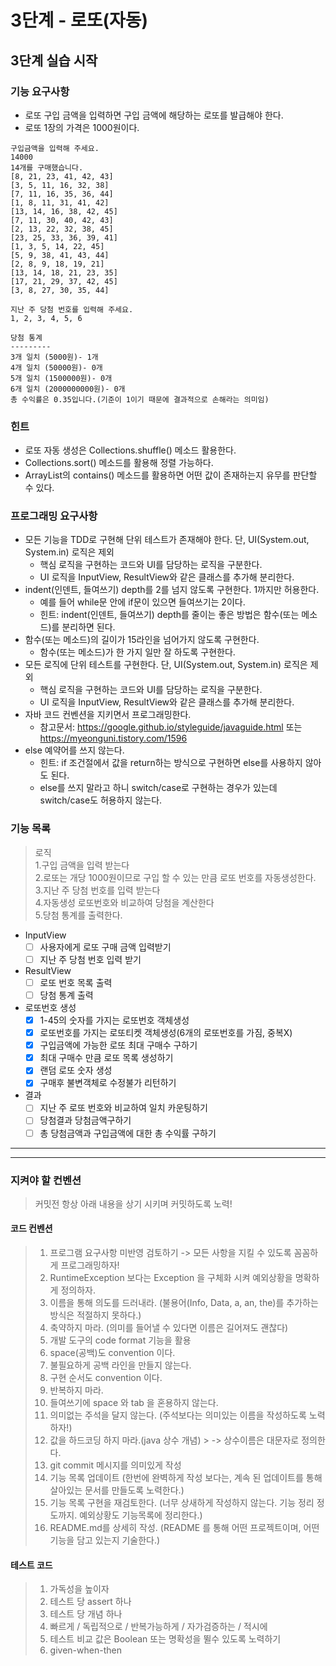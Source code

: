 # 3단계 - 로또(자동)

## 3단계 실습 시작

### 기능 요구사항

- 로또 구입 금액을 입력하면 구입 금액에 해당하는 로또를 발급해야 한다.
- 로또 1장의 가격은 1000원이다.

```text
구입금액을 입력해 주세요.
14000
14개를 구매했습니다.
[8, 21, 23, 41, 42, 43]
[3, 5, 11, 16, 32, 38]
[7, 11, 16, 35, 36, 44]
[1, 8, 11, 31, 41, 42]
[13, 14, 16, 38, 42, 45]
[7, 11, 30, 40, 42, 43]
[2, 13, 22, 32, 38, 45]
[23, 25, 33, 36, 39, 41]
[1, 3, 5, 14, 22, 45]
[5, 9, 38, 41, 43, 44]
[2, 8, 9, 18, 19, 21]
[13, 14, 18, 21, 23, 35]
[17, 21, 29, 37, 42, 45]
[3, 8, 27, 30, 35, 44]

지난 주 당첨 번호를 입력해 주세요.
1, 2, 3, 4, 5, 6

당첨 통계
---------
3개 일치 (5000원)- 1개
4개 일치 (50000원)- 0개
5개 일치 (1500000원)- 0개
6개 일치 (2000000000원)- 0개
총 수익률은 0.35입니다.(기준이 1이기 때문에 결과적으로 손해라는 의미임)
```

### 힌트

- 로또 자동 생성은 Collections.shuffle() 메소드 활용한다.
- Collections.sort() 메소드를 활용해 정렬 가능하다.
- ArrayList의 contains() 메소드를 활용하면 어떤 값이 존재하는지 유무를 판단할 수 있다.

### 프로그래밍 요구사항

- 모든 기능을 TDD로 구현해 단위 테스트가 존재해야 한다. 단, UI(System.out, System.in) 로직은 제외
    - 핵심 로직을 구현하는 코드와 UI를 담당하는 로직을 구분한다.
    - UI 로직을 InputView, ResultView와 같은 클래스를 추가해 분리한다.
- indent(인덴트, 들여쓰기) depth를 2를 넘지 않도록 구현한다. 1까지만 허용한다.
    - 예를 들어 while문 안에 if문이 있으면 들여쓰기는 2이다.
    - 힌트: indent(인덴트, 들여쓰기) depth를 줄이는 좋은 방법은 함수(또는 메소드)를 분리하면 된다.
- 함수(또는 메소드)의 길이가 15라인을 넘어가지 않도록 구현한다.
    - 함수(또는 메소드)가 한 가지 일만 잘 하도록 구현한다.
- 모든 로직에 단위 테스트를 구현한다. 단, UI(System.out, System.in) 로직은 제외
    - 핵심 로직을 구현하는 코드와 UI를 담당하는 로직을 구분한다.
    - UI 로직을 InputView, ResultView와 같은 클래스를 추가해 분리한다.
- 자바 코드 컨벤션을 지키면서 프로그래밍한다.
    - 참고문서: https://google.github.io/styleguide/javaguide.html 또는 https://myeonguni.tistory.com/1596
- else 예약어를 쓰지 않는다.
    - 힌트: if 조건절에서 값을 return하는 방식으로 구현하면 else를 사용하지 않아도 된다.
    - else를 쓰지 말라고 하니 switch/case로 구현하는 경우가 있는데 switch/case도 허용하지 않는다.

### 기능 목록

> 로직  
> 1.구입 금액을 입력 받는다   
> 2.로또는 개당 1000원이므로 구입 할 수 있는 만큼 로또 번호를 자동생성한다.  
> 3.지난 주 당첨 번호를 입력 받는다   
> 4.자동생성 로또번호와 비교하여 당첨을 계산한다  
> 5.당첨 통계를 출력한다.

- InputView
    - [ ] 사용자에게 로또 구매 금액 입력받기
    - [ ] 지난 주 당첨 번호 입력 받기
- ResultView
    - [ ] 로또 번호 목록 출력
    - [ ] 당첨 통계 출력
- 로또번호 생성
    - [X] 1-45의 숫자를 가지는 로또번호 객체생성
    - [X] 로또번호를 가지는 로또티켓 객체생성(6개의 로또번호를 가짐, 중복X)
    - [X] 구입금액에 가능한 로또 최대 구매수 구하기
    - [X] 최대 구매수 만큼 로또 목록 생성하기
    - [X] 랜덤 로또 숫자 생성
    - [X] 구매후 불변객체로 수정불가 리턴하기
- 결과
    - [ ] 지난 주 로또 번호와 비교하여 일치 카운팅하기
    - [ ] 당첨결과 당첨금액구하기
    - [ ] 총 당첨금액과 구입금액에 대한 총 수익률 구하기

---
---

### 지켜야 할 컨벤션

> 커밋전 항상 아래 내용을 상기 시키며 커밋하도록 노력!

#### 코드 컨벤션

> 1. 프로그램 요구사항 미반영 검토하기 -> 모든 사항을 지킬 수 있도록 꼼꼼하게 프로그래밍하자!
> 2. RuntimeException 보다는 Exception 을 구체화 시켜 예외상황을 명확하게 정의하자.
> 3. 이름을 통해 의도를 드러내라. (불용어(Info, Data, a, an, the)를 추가하는 방식은 적절하지 못하다.)
> 4. 축약하지 마라. (의미를 들어낼 수 있다면 이름은 길어져도 괜찮다)
> 5. 개발 도구의 code format 기능을 활용
> 6. space(공백)도 convention 이다.
> 7. 불필요하게 공백 라인을 만들지 않는다.
> 8. 구현 순서도 convention 이다.
> 9. 반복하지 마라.
> 10. 들여쓰기에 space 와 tab 을 혼용하지 않는다.
> 11. 의미없는 주석을 달지 않는다. (주석보다는 의미있는 이름을 작성하도록 노력하자!)
> 12. 값을 하드코딩 하지 마라.(java 상수 개념)
      > -> 상수이름은 대문자로 정의한다.
> 13. git commit 메시지를 의미있게 작성
> 14. 기능 목록 업데이트 (한번에 완벽하게 작성 보다는, 계속 된 업데이트를 통해 살아있는 문서를 만들도록 노력한다.)
> 15. 기능 목록 구현을 재검토한다. (너무 상새하게 작성하지 않는다. 기능 정리 정도까지. 예외상황도 기능목록에 정리한다.)
> 16. README.md를 상세히 작성. (README 를 통해 어떤 프로젝트이며, 어떤 기능을 담고 있는지 기술한다.)

#### 테스트 코드

> 1. 가독성을 높이자
> 2. 테스트 당 assert 하나
> 3. 테스트 당 개념 하나
> 4. 빠르게 / 독립적으로 / 반복가능하게 / 자가검증하는 / 적시에
> 5. 테스트 비교 값은 Boolean 또는 명확성을 뛸수 있도록 노력하기
> 6. given-when-then